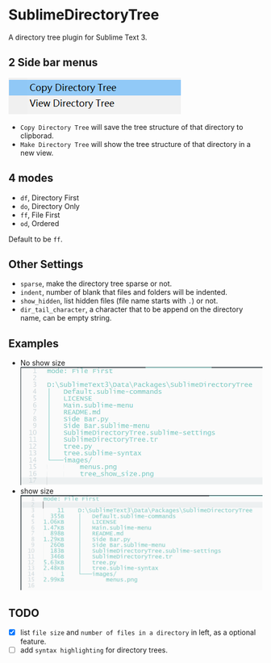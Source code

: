 # SublimeDirectoryTree
A directory tree plugin for Sublime Text 3.


## 2 Side bar menus
![menus](images/menus.png)

- `Copy Directory Tree` will save the tree structure of that directory to clipborad.
- `Make Directory Tree` will show the tree structure of that directory in a new view.


## 4 modes
- `df`, Directory First
- `do`, Directory Only
- `ff`, File First
- `od`, Ordered

Default to be `ff`.


## Other Settings
- `sparse`, make the directory tree sparse or not.
- `indent`, number of blank that files and folders will be indented.
- `show_hidden`, list hidden files (file name starts with `.`) or not.
- `dir_tail_character`, a character that to be append on the directory name, can be empty string.


## Examples
- No show size
![](images/tree.png)
- show size
![](images/tree_show_size.png)


## TODO
- [x] list `file size` and `number of files in a directory` in left, as a optional feature.
- [ ] add `syntax highlighting` for directory trees.
